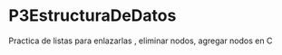 P3EstructuraDeDatos
===================

Practica de listas para enlazarlas , eliminar nodos, agregar nodos en C
